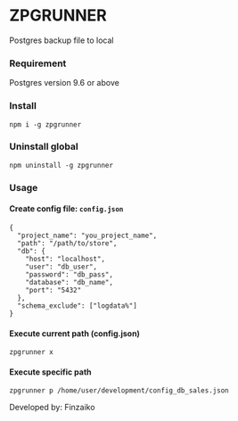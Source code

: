# ZPGRUNNER


Postgres backup file to local


### Requirement

Postgres version 9.6 or above

### Install 
```
npm i -g zpgrunner
```

### Uninstall global
```
npm uninstall -g zpgrunner
```

### Usage

#### Create config file: `config.json`
```
{
  "project_name": "you_project_name",
  "path": "/path/to/store",
  "db": {
    "host": "localhost",
    "user": "db_user",
    "password": "db_pass",
    "database": "db_name",
    "port": "5432"
  },
  "schema_exclude": ["logdata%"]
}
```

#### Execute current path (config.json)
```
zpgrunner x
```

#### Execute specific path
```
zpgrunner p /home/user/development/config_db_sales.json
```

Developed by: Finzaiko
